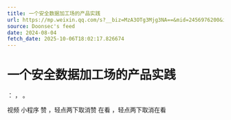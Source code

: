 ```yaml
---
title: 一个安全数据加工场的产品实践
url: https://mp.weixin.qq.com/s?__biz=MzA3OTg3Mjg3NA==&mid=2456976200&idx=1&sn=4a6e6bb9f23415073a96d7bdf5ab06fc
source: Doonsec's feed
date: 2024-08-04
fetch_date: 2025-10-06T18:02:17.826674
---
```


# 一个安全数据加工场的产品实践

：
，
。

视频
小程序
赞
，轻点两下取消赞
在看
，轻点两下取消在看